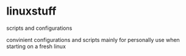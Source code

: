 # linuxstuff
scripts and configurations

convinient configurations and scripts mainly for personally use when starting on a fresh linux 

